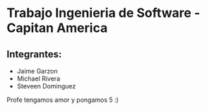 # Trabajo Ingenieria de Software - Capitan America
## Integrantes:
- Jaime Garzon
- Michael Rivera
- Steveen Dominguez

Profe tengamos amor y pongamos 5 :)
